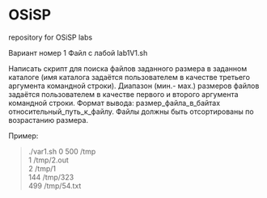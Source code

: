 # OSiSP
repository for OSiSP labs

Вариант номер 1
Файл с лабой lab1V1.sh

Написать скрипт для поиска файлов заданного размера в заданном каталоге (имя каталога задаётся пользователем в качестве третьего аргумента командной строки). Диапазон (мин.- мах.) размеров файлов задаётся пользователем в качестве первого и второго аргумента командной строки. Формат вывода: размер_файла_в_байтах относительный_путь_к_файлу. Файлы должны быть отсортированы по возрастанию размера.  

Пример:  
> ./var1.sh 0 500 /tmp  
> 1 /tmp/2.out  
> 2 /tmp/1  
> 144 /tmp/323  
> 499 /tmp/54.txt  


